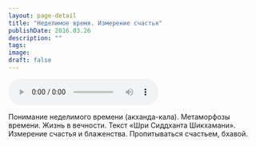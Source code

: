 ```yaml
---
layout: page-detail
title: "Неделимое время. Измерение счастья"
publishDate: 2016.03.26
description: ""
tags:
image:
draft: false
---
```


<audio title="2016.03.26 - Неделимое время. Измерение счастья.mp3" src="/upload/iblock/e86/e8659e4a383b9f52751e88dee425924e.mp3" controls=""></audio>

 Понимание неделимого времени (акханда-кала). Метаморфозы времени. Жизнь в вечности. Текст «Шри Сиддханта Шикхамани». Измерение счастья и блаженства. Пропитываться счастьем, бхавой. 

  
